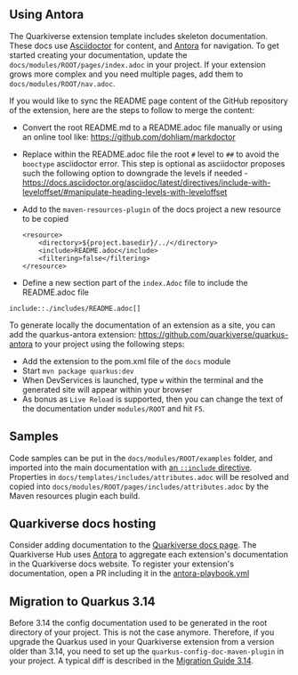 ## Using Antora 

The Quarkiverse extension template includes skeleton documentation. 
These docs use [Asciidoctor](https://asciidoctor.org/) for content, and [Antora](https://antora.org/) for navigation.
To get started creating your documentation, update the `docs/modules/ROOT/pages/index.adoc` in your project.
If your extension grows more complex and you need multiple pages, add them to `docs/modules/ROOT/nav.adoc`.

If you would like to sync the README page content of the GitHub repository of the extension, here are the steps to follow
to merge the content:

- Convert the root README.md to a README.adoc file manually or using an online tool like: https://github.com/dohliam/markdoctor
- Replace within the README.adoc file the root `#` level to `##` to avoid the `booctype` asciidoctor error. This step is optional as asciidoctor proposes such the following option to downgrade the levels if needed - https://docs.asciidoctor.org/asciidoc/latest/directives/include-with-leveloffset/#manipulate-heading-levels-with-leveloffset
- Add to the `maven-resources-plugin` of the docs project a new resource to be copied

    ```
    <resource>
        <directory>${project.basedir}/../</directory>
        <include>README.adoc</include>
        <filtering>false</filtering>
    </resource>
    ```

- Define a new section part of the `index.Adoc` file to include the README.adoc file
```
include::./includes/README.adoc[]
```
To generate locally the documentation of an extension as a site, you can add the quarkus-antora extension: https://github.com/quarkiverse/quarkus-antora to your project using the following steps: 

- Add the extension to the pom.xml file of the `docs` module
- Start `mvn package quarkus:dev`
- When DevServices is launched, type `w` within the terminal and the generated site will appear within your browser
- As bonus as `Live Reload` is supported, then you can change the text of the documentation under `modules/ROOT` and hit `F5`.

## Samples 

Code samples can be put in the `docs/modules/ROOT/examples` folder, and imported into the main documentation with [an `::include` directive](https://docs.asciidoctor.org/asciidoc/latest/directives/include/).
Properties in `docs/templates/includes/attributes.adoc` will be resolved and copied into `docs/modules/ROOT/pages/includes/attributes.adoc` by the Maven resources plugin each build.

## Quarkiverse docs hosting 

Consider adding documentation to the [Quarkiverse docs page](https://docs.quarkiverse.io/). 
The Quarkiverse Hub uses [Antora](https://antora.org/) to aggregate each extension's documentation in the Quarkiverse docs website. 
To register your extension's documentation, open a PR including it in the [antora-playbook.yml](https://github.com/quarkiverse/quarkiverse-docs/blob/main/antora-playbook.yml)

## Migration to Quarkus 3.14

Before 3.14 the config documentation used to be generated in the root directory of your project.
This is not the case anymore.
Therefore, if you upgrade the Quarkus used in your Quarkiverse extension from a version older than 3.14, you need to set up the `quarkus-config-doc-maven-plugin` in your project.
A typical diff is described in the [Migration Guide 3.14](https://github.com/quarkusio/quarkus/wiki/Migration-Guide-3.14#publishing-the-config-documentation).
